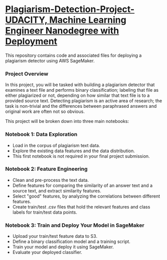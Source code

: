 # [Plagiarism-Detection-Project-UDACITY, Machine Learning Engineer Nanodegree with Deployment](https://www.udacity.com/course/machine-learning-engineer-nanodegree--nd009t)
This repository contains code and associated files for deploying a plagiarism detector using AWS SageMaker.

### Project Overview
In this project, you will be tasked with building a plagiarism detector that examines a text file and performs binary classification; labeling that file as either plagiarized or not, depending on how similar that text file is to a provided source text. Detecting plagiarism is an active area of research; the task is non-trivial and the differences between paraphrased answers and original work are often not so obvious.

This project will be broken down into three main notebooks:
### Notebook 1: Data Exploration
- Load in the corpus of plagiarism text data.
- Explore the existing data features and the data distribution.
- This first notebook is not required in your final project submission.
### Notebook 2: Feature Engineering
- Clean and pre-process the text data.
- Define features for comparing the similarity of an answer text and a source text, and extract similarity features.
- Select "good" features, by analyzing the correlations between different features.
- Create train/test .csv files that hold the relevant features and class labels for train/test data points.
### Notebook 3: Train and Deploy Your Model in SageMaker

- Upload your train/test feature data to S3.
- Define a binary classification model and a training script.
- Train your model and deploy it using SageMaker.
- Evaluate your deployed classifier.
